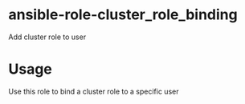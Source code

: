 # ansible-role-cluster_role_binding
Add cluster role to user

# Usage

Use this role to bind a cluster role to a specific user
